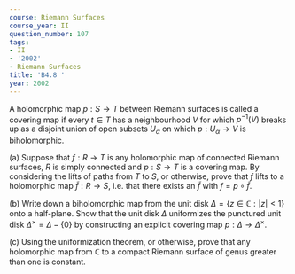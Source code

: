 ```yaml
---
course: Riemann Surfaces
course_year: II
question_number: 107
tags:
- II
- '2002'
- Riemann Surfaces
title: 'B4.8 '
year: 2002
---
```



A holomorphic map $p: S \rightarrow T$ between Riemann surfaces is called a covering map if every $t \in T$ has a neighbourhood $V$ for which $p^{-1}(V)$ breaks up as a disjoint union of open subsets $U_{\alpha}$ on which $p: U_{\alpha} \rightarrow V$ is biholomorphic.

(a) Suppose that $f: R \rightarrow T$ is any holomorphic map of connected Riemann surfaces, $R$ is simply connected and $p: S \rightarrow T$ is a covering map. By considering the lifts of paths from $T$ to $S$, or otherwise, prove that $f$ lifts to a holomorphic map $\widetilde{f}: R \rightarrow S$, i.e. that there exists an $\widetilde{f}$ with $f=p \circ \widetilde{f}$.

(b) Write down a biholomorphic map from the unit disk $\Delta=\{z \in \mathbb{C}:|z|<1\}$ onto a half-plane. Show that the unit disk $\Delta$ uniformizes the punctured unit disk $\Delta^{\times}=\Delta-\{0\}$ by constructing an explicit covering map $p: \Delta \rightarrow \Delta^{\times}$.

(c) Using the uniformization theorem, or otherwise, prove that any holomorphic map from $\mathbb{C}$ to a compact Riemann surface of genus greater than one is constant.